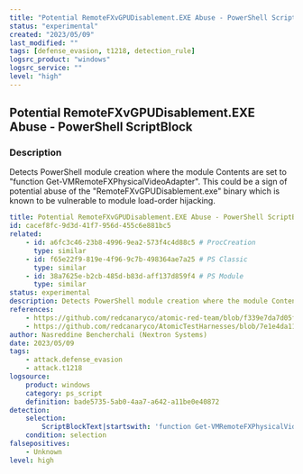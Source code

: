 ```yaml
---
title: "Potential RemoteFXvGPUDisablement.EXE Abuse - PowerShell ScriptBlock"
status: "experimental"
created: "2023/05/09"
last_modified: ""
tags: [defense_evasion, t1218, detection_rule]
logsrc_product: "windows"
logsrc_service: ""
level: "high"
---
```


## Potential RemoteFXvGPUDisablement.EXE Abuse - PowerShell ScriptBlock

### Description

Detects PowerShell module creation where the module Contents are set to "function Get-VMRemoteFXPhysicalVideoAdapter". This could be a sign of potential abuse of the "RemoteFXvGPUDisablement.exe" binary which is known to be vulnerable to module load-order hijacking.

```yml
title: Potential RemoteFXvGPUDisablement.EXE Abuse - PowerShell ScriptBlock
id: cacef8fc-9d3d-41f7-956d-455c6e881bc5
related:
    - id: a6fc3c46-23b8-4996-9ea2-573f4c4d88c5 # ProcCreation
      type: similar
    - id: f65e22f9-819e-4f96-9c7b-498364ae7a25 # PS Classic
      type: similar
    - id: 38a7625e-b2cb-485d-b83d-aff137d859f4 # PS Module
      type: similar
status: experimental
description: Detects PowerShell module creation where the module Contents are set to "function Get-VMRemoteFXPhysicalVideoAdapter". This could be a sign of potential abuse of the "RemoteFXvGPUDisablement.exe" binary which is known to be vulnerable to module load-order hijacking.
references:
    - https://github.com/redcanaryco/atomic-red-team/blob/f339e7da7d05f6057fdfcdd3742bfcf365fee2a9/atomics/T1218/T1218.md
    - https://github.com/redcanaryco/AtomicTestHarnesses/blob/7e1e4da116801e3d6fcc6bedb207064577e40572/TestHarnesses/T1218_SignedBinaryProxyExecution/InvokeRemoteFXvGPUDisablementCommand.ps1
author: Nasreddine Bencherchali (Nextron Systems)
date: 2023/05/09
tags:
    - attack.defense_evasion
    - attack.t1218
logsource:
    product: windows
    category: ps_script
    definition: bade5735-5ab0-4aa7-a642-a11be0e40872
detection:
    selection:
        ScriptBlockText|startswith: 'function Get-VMRemoteFXPhysicalVideoAdapter {'
    condition: selection
falsepositives:
    - Unknown
level: high

```
